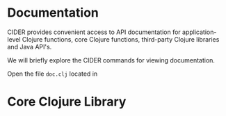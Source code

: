 # Documentation

CIDER provides convenient access to API documentation for application-level Clojure functions, core Clojure functions, third-party Clojure libraries and Java API's.

We will briefly explore the CIDER commands for viewing documentation.

Open the file `doc.clj` located in 

# Core Clojure Library
